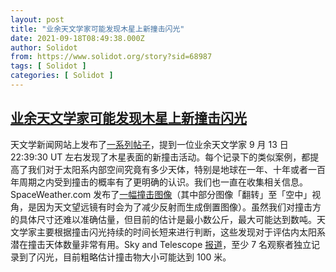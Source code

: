 ```yaml
---
layout: post
title: "业余天文学家可能发现木星上新撞击闪光"
date: 2021-09-18T08:49:38.000Z
author: Solidot
from: https://www.solidot.org/story?sid=68987
tags: [ Solidot ]
categories: [ Solidot ]
---
```

<!--1631954978000-->
[业余天文学家可能发现木星上新撞击闪光](https://www.solidot.org/story?sid=68987)
------

<div>
天文学新闻网站上发布了<a href="https://groups.io/g/mpml/topic/new_impact_on_jupiter/85601789?p=,,,20,0,0,0::recentpostdate/sticky,,,20,2,0,85601789,previd=1631729315102658240,nextid=1629477775557068220&amp;previd=1631729315102658240&amp;nextid=1629477775557068220">一系列帖子</a>，提到一位业余天文学家 9 月 13 日 22:39:30 UT 左右发现了木星表面的新撞击活动。每个记录下的类似案例，都提高了我们对于太阳系内部空间究竟有多少天体，特别是地球在一年、十年或者一百年周期之内受到撞击的概率有了更明确的认识。我们也一直在收集相关信息。SpaceWeather.com 发布了<a href="https://spaceweathergallery.com/full_image.php?image_name=Harald-Paleske-Jup2021_09_13_224309irgb_1631645295.jpg" target="_blank">一幅撞击图像</a>（其中部分图像「翻转」至「空中」视角，是因为天文望远镜有时会为了减少反射而生成倒置图像）。虽然我们对撞击方的具体尺寸还难以准确估量，但目前的估计是最小数公斤，最大可能达到数吨。天文学家主要根据撞击闪光持续的时间长短来进行判断，这些发现对于评估内太阳系潜在撞击天体数量非常有用。Sky and Telescope <a href="https://skyandtelescope.org/astronomy-news/amateur-spots-possible-new-impact-flash-at-jupiter/">报道</a>，至少 7 名观察者独立记录到了闪光，目前粗略估计撞击物大小可能达到 100 米。
</div>

